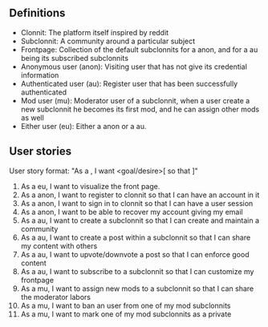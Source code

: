 ## Definitions

* Clonnit: The platform itself inspired by reddit
* Subclonnit: A community around a particular subject
* Frontpage: Collection of the default subclonnits for a anon, and for a au being its subscribed subclonnits 
* Anonymous user (anon): Visiting user that has not give its credential information  
* Authenticated user (au): Register user that has been successfully authenticated
* Mod user (mu): Moderator user of a subclonnit, when a user create a new subclonnit he becomes its first mod, and he can assign other mods as well
* Either user (eu): Either a anon or a au.

## User stories

User story format: "As a <role>, I want <goal/desire>[ so that <benefit>]"

1. As a eu, I want to visualize the front page.
2. As a anon, I want to register to clonnit so that I can have an account in it
3. As a anon, I want to sign in to clonnit so that I can have a user session
4. As a anon, I want to be able to recover my account giving my email
5. As a au, I want to create a subclonnit so that I can create and maintain a community
6. As a au, I want to create a post within a subclonnit so that I can share my content with others
7. As a au, I want to upvote/downvote a post so that I can enforce good content
8. As a au, I want to subscribe to a subclonnit so that I can customize my frontpage
9. As a mu, I want to assign new mods to a subclonnit so that I can share the moderator labors
10. As a mu, I want to ban an user from one of my mod subclonnits
11. As a mu, I want to mark one of my mod subclonnits as a private
